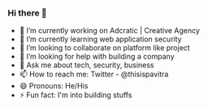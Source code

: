 ### Hi there 👋

- 🔭 I’m currently working on Adcratic | Creative Agency
- 🌱 I’m currently learning web application security
- 👯 I’m looking to collaborate on platform like project
- 🤔 I’m looking for help with building a company 
- 💬 Ask me about tech, security, business
- 📫 How to reach me: Twitter - @thisispavitra
- 😄 Pronouns: He/His
- ⚡ Fun fact: I'm into building stuffs
